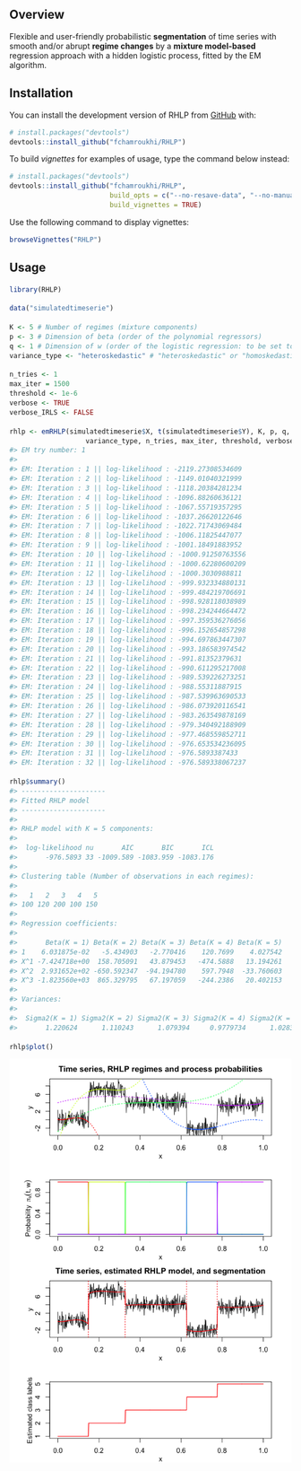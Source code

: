 
<!-- README.md is generated from README.Rmd. Please edit that file -->

## Overview

<!-- badges: start -->

<!-- badges: end -->

Flexible and user-friendly probabilistic **segmentation** of time series
with smooth and/or abrupt **regime changes** by a **mixture
model-based** regression approach with a hidden logistic process, fitted
by the EM algorithm.

## Installation

You can install the development version of RHLP from
[GitHub](https://github.com/) with:

``` r
# install.packages("devtools")
devtools::install_github("fchamroukhi/RHLP")
```

To build *vignettes* for examples of usage, type the command below
instead:

``` r
# install.packages("devtools")
devtools::install_github("fchamroukhi/RHLP", 
                         build_opts = c("--no-resave-data", "--no-manual"), 
                         build_vignettes = TRUE)
```

Use the following command to display vignettes:

``` r
browseVignettes("RHLP")
```

## Usage

``` r
library(RHLP)

data("simulatedtimeserie")

K <- 5 # Number of regimes (mixture components)
p <- 3 # Dimension of beta (order of the polynomial regressors)
q <- 1 # Dimension of w (order of the logistic regression: to be set to 1 for segmentation)
variance_type <- "heteroskedastic" # "heteroskedastic" or "homoskedastic" model

n_tries <- 1
max_iter = 1500
threshold <- 1e-6
verbose <- TRUE
verbose_IRLS <- FALSE

rhlp <- emRHLP(simulatedtimeserie$X, t(simulatedtimeserie$Y), K, p, q, 
                   variance_type, n_tries, max_iter, threshold, verbose, verbose_IRLS)
#> EM try number: 1
#> 
#> EM: Iteration : 1 || log-likelihood : -2119.27308534609
#> EM: Iteration : 2 || log-likelihood : -1149.01040321999
#> EM: Iteration : 3 || log-likelihood : -1118.20384281234
#> EM: Iteration : 4 || log-likelihood : -1096.88260636121
#> EM: Iteration : 5 || log-likelihood : -1067.55719357295
#> EM: Iteration : 6 || log-likelihood : -1037.26620122646
#> EM: Iteration : 7 || log-likelihood : -1022.71743069484
#> EM: Iteration : 8 || log-likelihood : -1006.11825447077
#> EM: Iteration : 9 || log-likelihood : -1001.18491883952
#> EM: Iteration : 10 || log-likelihood : -1000.91250763556
#> EM: Iteration : 11 || log-likelihood : -1000.62280600209
#> EM: Iteration : 12 || log-likelihood : -1000.3030988811
#> EM: Iteration : 13 || log-likelihood : -999.932334880131
#> EM: Iteration : 14 || log-likelihood : -999.484219706691
#> EM: Iteration : 15 || log-likelihood : -998.928118038989
#> EM: Iteration : 16 || log-likelihood : -998.234244664472
#> EM: Iteration : 17 || log-likelihood : -997.359536276056
#> EM: Iteration : 18 || log-likelihood : -996.152654857298
#> EM: Iteration : 19 || log-likelihood : -994.697863447307
#> EM: Iteration : 20 || log-likelihood : -993.186583974542
#> EM: Iteration : 21 || log-likelihood : -991.81352379631
#> EM: Iteration : 22 || log-likelihood : -990.611295217008
#> EM: Iteration : 23 || log-likelihood : -989.539226273251
#> EM: Iteration : 24 || log-likelihood : -988.55311887915
#> EM: Iteration : 25 || log-likelihood : -987.539963690533
#> EM: Iteration : 26 || log-likelihood : -986.073920116541
#> EM: Iteration : 27 || log-likelihood : -983.263549878169
#> EM: Iteration : 28 || log-likelihood : -979.340492188909
#> EM: Iteration : 29 || log-likelihood : -977.468559852711
#> EM: Iteration : 30 || log-likelihood : -976.653534236095
#> EM: Iteration : 31 || log-likelihood : -976.5893387433
#> EM: Iteration : 32 || log-likelihood : -976.589338067237

rhlp$summary()
#> ---------------------
#> Fitted RHLP model
#> ---------------------
#> 
#> RHLP model with K = 5 components:
#> 
#>  log-likelihood nu       AIC       BIC       ICL
#>       -976.5893 33 -1009.589 -1083.959 -1083.176
#> 
#> Clustering table (Number of observations in each regimes):
#> 
#>   1   2   3   4   5 
#> 100 120 200 100 150 
#> 
#> Regression coefficients:
#> 
#>       Beta(K = 1) Beta(K = 2) Beta(K = 3) Beta(K = 4) Beta(K = 5)
#> 1    6.031875e-02   -5.434903   -2.770416    120.7699    4.027542
#> X^1 -7.424718e+00  158.705091   43.879453   -474.5888   13.194261
#> X^2  2.931652e+02 -650.592347  -94.194780    597.7948  -33.760603
#> X^3 -1.823560e+03  865.329795   67.197059   -244.2386   20.402153
#> 
#> Variances:
#> 
#>  Sigma2(K = 1) Sigma2(K = 2) Sigma2(K = 3) Sigma2(K = 4) Sigma2(K = 5)
#>       1.220624      1.110243      1.079394     0.9779734      1.028332

rhlp$plot()
```

<img src="man/figures/README-unnamed-chunk-5-1.png" style="display: block; margin: auto;" /><img src="man/figures/README-unnamed-chunk-5-2.png" style="display: block; margin: auto;" />

